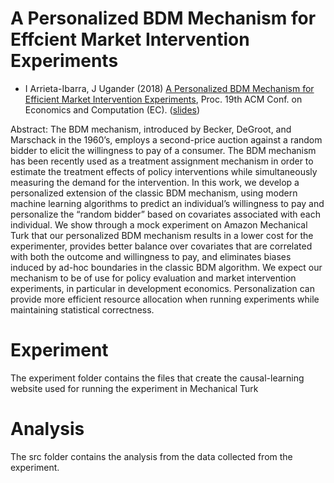 # A Personalized BDM Mechanism for Effcient Market Intervention Experiments

- I Arrieta-Ibarra, J Ugander (2018)
[A Personalized BDM Mechanism for Efficient Market Intervention Experiments](https://dl.acm.org/citation.cfm?id=3219220), Proc. 19th ACM Conf. on Economics and Computation (EC). ([slides](https://stanford.edu/~jugander/papers/ec18-pbdm-slides.pdf))

Abstract:
The BDM mechanism, introduced by Becker, DeGroot, and Marschack in the 1960’s, employs a second-price
auction against a random bidder to elicit the willingness to pay of a consumer. The BDM mechanism has
been recently used as a treatment assignment mechanism in order to estimate the treatment effects of policy
interventions while simultaneously measuring the demand for the intervention. In this work, we develop a
personalized extension of the classic BDM mechanism, using modern machine learning algorithms to predict
an individual’s willingness to pay and personalize the “random bidder” based on covariates associated with
each individual. We show through a mock experiment on Amazon Mechanical Turk that our personalized
BDM mechanism results in a lower cost for the experimenter, provides better balance over covariates that are
correlated with both the outcome and willingness to pay, and eliminates biases induced by ad-hoc boundaries
in the classic BDM algorithm. We expect our mechanism to be of use for policy evaluation and market
intervention experiments, in particular in development economics. Personalization can provide more efficient
resource allocation when running experiments while maintaining statistical correctness.

# Experiment

The experiment folder contains the files that create the causal-learning website used for running the experiment in Mechanical Turk

# Analysis

The src folder contains the analysis from the data collected from the experiment. 

